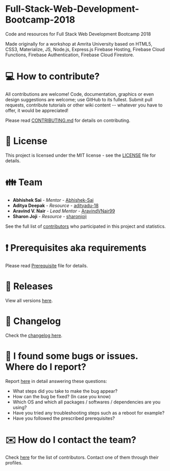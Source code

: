 # Full-Stack-Web-Development-Bootcamp-2018

Code and resources for Full Stack Web Development Bootcamp 2018

Made originally for a workshop at Amrita University based on HTML5, CSS3, Materialize, JS, Node.js, Express.js Firebase Hosting, Firebase Cloud Functions, Firebase Authentication, Firebase Cloud Firestore.

# :computer: How to contribute?

All contributions are welcome! Code, documentation, graphics or even design suggestions are welcome; use GitHub to its fullest. Submit pull requests, contribute tutorials or other wiki content -- whatever you have to offer, it would be appreciated!

Please read [CONTRIBUTING.md](https://github.com/aravindvnair99/Full-Stack-Web-Development-Bootcamp-2018/blob/master/CONTRIBUTING.md) for details on contributing.

# :scroll: License

This project is licensed under the MIT license - see the [LICENSE](LICENSE) file for details.

# :family: Team

* **Abhishek Sai** - *Mentor* - [Abhishek-Sai](https://github.com/Abhishek-Sai)
* **Aditya Deepak** - *Resource* - [adityadu-18](https://github.com/adityadu-18)
* **Aravind V. Nair** - *Lead Mentor* - [AravindVNair99](https://github.com/aravindvnair99)
* **Sharon Joji** - *Resource* - [sharonjoji](https://github.com/sharonjoji)

See the full list of [contributors](https://github.com/aravindvnair99/Full-Stack-Web-Development-Bootcamp-2018/graphs/contributors) who participated in this project and statistics.

# :heavy_exclamation_mark: Prerequisites aka requirements

Please read [Prerequisite](Prerequisite.md) file for details.

# :bookmark: Releases

View all versions [here](https://github.com/aravindvnair99/Full-Stack-Web-Development-Bootcamp-2018/releases).

# :scroll: Changelog

Check the [changelog here](https://github.com/aravindvnair99/Full-Stack-Web-Development-Bootcamp-2018/commits/master).

# :memo: I found some bugs or issues. Where do I report?

Report [here](https://github.com/aravindvnair99/Full-Stack-Web-Development-Bootcamp-2018/issues/new/choose) in detail answering these questions:

* What steps did you take to make the bug appear?
* How can the bug be fixed? (In case you know)
* Which OS and which all packages / softwares / dependencies are you using?
* Have you tried any troubleshooting steps such as a reboot for example?
* Have you followed the prescribed prerequisites?

# :envelope: How do I contact the team?

Check [here](https://github.com/aravindvnair99/Full-Stack-Web-Development-Bootcamp-2018/graphs/contributors) for the list of contributors. Contact one of them through their profiles.
